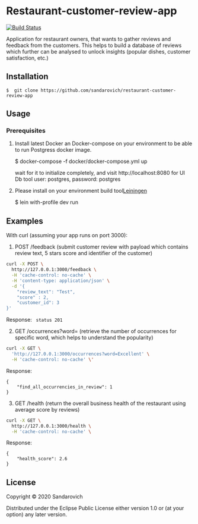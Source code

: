 # Restaurant-customer-review-app

[![Build Status](https://travis-ci.org/sandarovich/restaurant-customer-review-app.svg?branch=master)](https://travis-ci.org/sandarovich/restaurant-customer-review-app)

Application for restaurant owners, that wants to gather reviews and feedback from the customers. 
This helps to build a database of reviews which further can be analysed to unlock insights (popular dishes, customer satisfaction, etc.)


## Installation

    $  git clone https://github.com/sandarovich/restaurant-customer-review-app

## Usage
### Prerequisites
1. Install latest Docker an Docker-compose on your environment to be able to run Postgress docker image.


    $ docker-compose -f docker/docker-compose.yml up
    
    
   wait for it to initialize completely, and visit http://localhost:8080 for UI Db tool 
   user: postgres,  password: postgres
    
2. Please install on your environment build tool[Leiningen](https://leiningen.org/#install)


    $ lein with-profile dev run


## Examples

With curl (assuming your app runs on port 3000):

1. POST /feedback  (submit customer review with payload which contains review text, 5 stars score and identifier of the customer)

```bash
curl -X POST \
  http://127.0.0.1:3000/feedback \
  -H 'cache-control: no-cache' \
  -H 'content-type: application/json' \
  -d '{
	"review_text": "Test",
	"score" : 2,
	"customer_id": 3
}'
```
Response:
``` status 201```

2. GET /occurrences?word= (retrieve the number of occurrences for specific word, which helps to understand the popularity)
```bash
curl -X GET \
  'http://127.0.0.1:3000/occurrences?word=Excellent' \
  -H 'cache-control: no-cache' \'
```
Response:
```
{
    "find_all_occurrencies_in_review": 1
}
```
3. GET /health (return the overall business health of the restaurant using average score by reviews)

```bash
curl -X GET \
  http://127.0.0.1:3000/health \
  -H 'cache-control: no-cache' \
```
Response:
```
{
    "health_score": 2.6
}
```   

## License

Copyright © 2020 Sandarovich

Distributed under the Eclipse Public License either version 1.0 or (at
your option) any later version.
